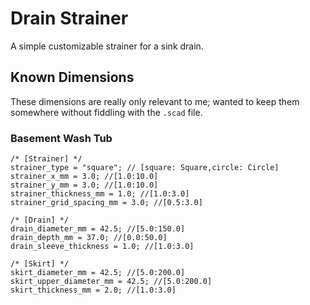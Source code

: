 # Drain Strainer

A simple customizable strainer for a sink drain.

## Known Dimensions

These dimensions are really only relevant to me; wanted to keep them somewhere
without fiddling with the `.scad` file.

### Basement Wash Tub

```
/* [Strainer] */
strainer_type = "square"; // [square: Square,circle: Circle]
strainer_x_mm = 3.0; //[1.0:10.0]
strainer_y_mm = 3.0; //[1.0:10.0]
strainer_thickness_mm = 1.0; //[1.0:3.0]
strainer_grid_spacing_mm = 3.0; //[0.5:3.0]

/* [Drain] */
drain_diameter_mm = 42.5; //[5.0:150.0]
drain_depth_mm = 37.0; //[0.0:50.0]
drain_sleeve_thickness = 1.0; //[1.0:3.0]

/* [Skirt] */
skirt_diameter_mm = 42.5; //[5.0:200.0]
skirt_upper_diameter_mm = 42.5; //[5.0:200.0]
skirt_thickness_mm = 2.0; //[1.0:3.0]
```
